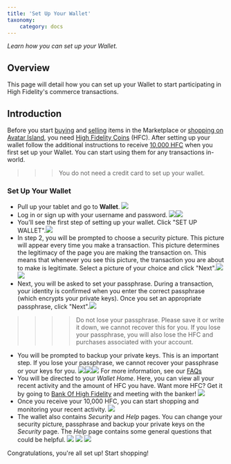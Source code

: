 ```yaml
---
title: 'Set Up Your Wallet'
taxonomy:
	category: docs
---
```


*Learn how you can set up your Wallet.*

## Overview

This page will detail how you can set up your Wallet to start participating in High Fidelity's commerce transactions. 

## Introduction

Before you start [buying](https://docs.highfidelity.com/high-fidelity-commerce/marketplace/buy) and [selling](https://docs.highfidelity.com/high-fidelity-commerce/marketplace/sell) items in the Marketplace or [shopping on Avatar Island](https://docs.highfidelity.com/high-fidelity-commerce/avatar-wearables/buy), you need [High Fidelity Coins](https://docs.highfidelity.com/high-fidelity-commerce/basics/hfc) (HFC). After setting up your wallet follow the additional instructions to receive [10,000 HFC](https://docs.highfidelity.com/high-fidelity-commerce/basics/hfc/get-hfc) when you first set up your Wallet. You can start using them for any transactions in-world. 

> > > You do not need a credit card to set up your wallet. 

### Set Up Your Wallet

- Pull up your tablet and go to **Wallet**. ![](tablet-wallet.PNG)
- Log in or sign up with your username and password. ![](login.PNG)![](usr-pwd.PNG)
- You'll see the first step of setting up your wallet. Click "SET UP WALLET".![](wallet-setup-1.PNG)
- In step 2, you will be prompted to choose a security picture. This picture will appear every time you make a transaction. This picture determines the legitimacy of the page you are making the transaction on. This means that whenever you see this picture, the transaction you are about to make is legitimate. Select a picture of your choice and click "Next".![](security-pic.PNG)![](security-pic-2.PNG)
- Next, you will be asked to set your passphrase. During a transaction, your identity is confirmed when you enter the correct passphrase (which encrypts your private keys). Once you set an appropriate passphrase, click "Next".![](set-passphrase.PNG)

> > > > Do not lose your passphrase. Please save it or write it down, we cannot recover this for you. If you lose your passphrase, you will also lose the HFC and purchases associated with your account. 

- You will be prompted to backup your private keys. This is an important step. If you lose your passphrase, we cannot recover your passphrase or your keys for you.  ![](backup-private.PNG)![](backup-inst.PNG)![](all-set.PNG) For more information, see our [FAQs](https://docs.highfidelity.com/faq-section/commerce-faq)
- You will be directed to your *Wallet Home*. Here, you can view all your recent activity and the amount of HFC you have. Want more HFC? Get it by going to [Bank Of High Fidelity](https://hifi.place/BankOfHighFidelity) and meeting with the banker! ![](closed-beta.PNG)
- Once you receive your 10,000 HFC, you can start shopping and monitoring your recent activity. ![](wallet.PNG)
- The wallet also contains *Security* and *Help* pages. You can change your security picture, passphrase and backup your private keys on the *Security* page. The *Help* page contains some general questions that could be helpful. ![](wallet-security.PNG) ![](wallet-help-first.PNG) ![](wallet-help-second.PNG)

Congratulations, you're all set up! Start shopping!